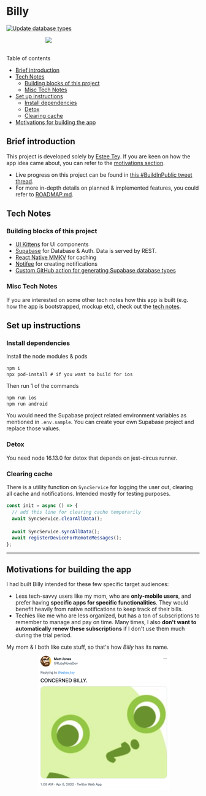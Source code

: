 # Billy <!-- omit in toc -->

[![Update database types](https://github.com/lyqht/Billy/actions/workflows/update-types.yml/badge.svg)](https://github.com/lyqht/Billy/actions/workflows/update-types.yml)


<div style="display: grid; place-items:center;">
    <img width="300" src="./demo/overview_v0.0.1.gif"></img>
</div>

<br />

Table of contents

- [Brief introduction](#brief-introduction)
- [Tech Notes](#tech-notes)
  - [Building blocks of this project](#building-blocks-of-this-project)
  - [Misc Tech Notes](#misc-tech-notes)
- [Set up instructions](#set-up-instructions)
  - [Install dependencies](#install-dependencies)
  - [Detox](#detox)
  - [Clearing cache](#clearing-cache)
- [Motivations for building the app](#motivations-for-building-the-app)

## Brief introduction

This project is developed solely by [Estee Tey](https://www.github.com/lyqht). If you are keen on how the app idea came about, you can refer to the [motivations section](#motivations-for-building-the-app).

- Live progress on this project can be found in [this #BuildInPublic tweet thread](https://twitter.com/estee_tey/status/1511017683440996359).  
- For more in-depth details on planned & implemented features, you could refer to [ROADMAP.md](./ROADMAP.md).

## Tech Notes

### Building blocks of this project

- [UI Kittens](https://github.com/akveo/react-native-ui-kitten) for UI components
- [Supabase](https://github.com/supabase/supabase) for Database & Auth. Data is served by REST.
- [React Native MMKV](https://github.com/mrousavy/react-native-mmkv) for caching
- [Notifee](https://github.com/invertase/notifee) for creating notifications
- [Custom GitHub action for generating Supabase database types](https://blog.esteetey.dev/how-to-create-and-test-a-github-action-that-generates-types-from-supabase-database)
### Misc Tech Notes

If you are interested on some other tech notes how this app is built (e.g. how the app is bootstrapped, mockup etc), check out the [tech notes](./TECH_NOTES.md).

## Set up instructions

### Install dependencies

Install the node modules & pods 

```
npm i
npx pod-install # if you want to build for ios
```

Then run 1 of the commands 
```
npm run ios
npm run android
```

You would need the Supabase project related environment variables as mentioned in `.env.sample`. You can create your own Supabase project and replace those values.

### Detox
You need node 16.13.0 for detox that depends on jest-circus runner.

### Clearing cache

There is a utility function on `SyncService` for logging the user out, clearing all cache and notifications. Intended mostly for testing purposes. 

```ts
const init = async () => {
  // add this line for clearing cache temporarily
  await SyncService.clearAllData();

  await SyncService.syncAllData();
  await registerDeviceForRemoteMessages();
};

```

---

## Motivations for building the app

I had built Billy intended for these few specific target audiences:
- Less tech-savvy users like my mom, who are **only-mobile users**, and prefer having **specific apps for specific functionalities**. They would benefit heavily from native notifications to keep track of their bills.
- Techies like me who are less organized, but has a ton of subscriptions to remember to manage and pay on time. Many times, I also **don't want to automatically renew these subscriptions** if I don't use them much during the trial period. 

My mom & I both like cute stuff, so that's how _Billy_ has its name.



<div style="display: grid; place-items:center;">
    <img width="350" src="./demo/concerned_billy.png"></img>
</div>

<br />


